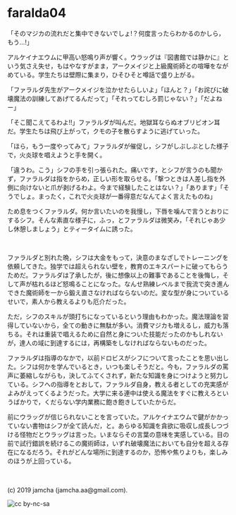 

# faralda04

「そのマジカの流れだと集中できないでしょ!？何度言ったらわかるのかしら，もう…!」

アルケイナエウムに甲高い怒鳴り声が響く。ウラッグは『図書館では静かに』という気さえ失せ，もはやなすがまま，アークメイジと上級魔術師との喧嘩をながめている。学生たちは壁際に集まり，ひそひそと噂話で盛り上がる。

「ファラルダ先生がアークメイジを泣かせたらしいよ」「ほんと？」「お詫びに破壊魔法の訓練してあげてるんだって」「それってむしろ罰じゃない？」「だよねー」

「そこ聞こえてるわよ!!」ファラルダが叫んだ。地獄耳ならぬオブリビオン耳だ。学生たちは飛び上がって，クモの子を散らすように逃げていった。

「ほら，もう一度やってみて」ファラルダが催促し，シフがしぶしぶとした様子で，火炎球を唱えようと手を開く。

「違うわ。こう」シフの手を引っ張られた。痛いです，とシフが言うのも聞かず，ファラルダは指をからめ，正しい形を取らせる。「撃つときは人差し指を外側に向けないと爪が剥げるわよ。今まで経験したことはない？」「あります」「そうでしょ。まったく，これで火炎球が一番得意だなんてよく言えたものね」

ため息をつくファラルダ。何か言いたいのを我慢し，下唇を噛んで言うとおりにするシフ。そんな素直な様子に，ふっ，とファラルダは微笑み，「それじゃあ少し休憩しましょう」とティータイムに誘った。

<br>

ファラルダと別れた晩，シフは大金をもって，決意のまなざしでトレーニングを依頼してきた。独学では超えられない壁を，教育のエキスパートに破ってもらうためだ。ファラルダは了承したが，後に想像以上の難事であることを後悔し，そして声が枯れるほど怒鳴ることになった。なんせ熟練レベルまで我流で突き進んできた魔術師を一から鍛え直さなければならないのだ。変な型が身についているせいで，素人から教えるよりも厄介だった。

ただ，シフのスキルが頭打ちになっているという理由もわかった。魔法理論を習得していないから，全ての動きに無駄が多い。消費マジカも増えるし，威力も落ちる。それは重装で唱えるために自然と身についた技能だったのかもしれないが，達人の域に到達するには，再構築をしなければならないものだった。

ファラルダは指導のなかで，以前ドロビスがシフについて言ったことを思い出した。シフは何かを学んでいるとき，いつも楽しそうだと。今も，ファラルダの罵声に萎縮しながらも，決してふてくされず，新たな知識を身につけようと努力している。シフへの指導をとおして，ファラルダ自身，教える者としての充実感がよみがえってくるようだった。大学に来る連中は使える魔法をすぐに教えろというばかりで，くだらない学内業務に飽き飽きしていたからだ。

前にウラッグが信じられないことを言っていた。アルケイナエウムで鍵がかかっていない書物はシフが全て読んだ，と。あらゆる知識を貪欲に吸収し成長しつづける怪物だとウラッグは言った。いまならその言葉の意味を実感している。目の前で試行錯誤を続けるこの魔術師は，いずれ破壊魔法においても自分を超える存在になるだろう。それがどんな場所に到達するのか，恐怖や焦りよりも，楽しみのほうが上回っている。

<br>
<br>
(c) 2019 jamcha (jamcha.aa@gmail.com).

![cc by-nc-sa](https://i.creativecommons.org/l/by-nc-sa/4.0/88x31.png)

